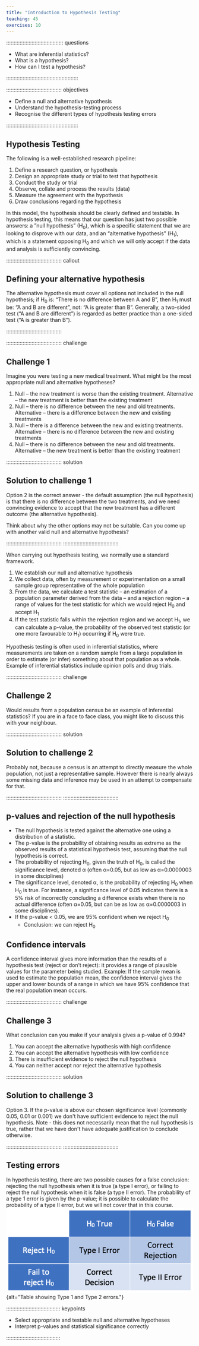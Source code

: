 ```yaml
---
title: "Introduction to Hypothesis Testing"
teaching: 45
exercises: 10
---
```


:::::::::::::::::::::::::::::::::::::: questions

- What are inferential statistics?
- What is a hypothesis?
- How can I test a hypothesis?

::::::::::::::::::::::::::::::::::::::::::::::::
  
::::::::::::::::::::::::::::::::::::: objectives

- Define a null and alternative hypothesis
- Understand the hypothesis-testing process
- Recognise the different types of hypothesis testing errors

::::::::::::::::::::::::::::::::::::::::::::::::




## Hypothesis Testing

The following is a well-established research pipeline: 

1. Define a research question, or hypothesis
2. Design an appropriate study or trial to test that hypothesis
3. Conduct the study or trial
4. Observe, collate and process the results (data)
5. Measure the agreement with the hypothesis
6. Draw conclusions regarding the hypothesis

In this model, the hypothesis should be clearly defined and testable. In
hypothesis testing, this means that our question has just two possible answers:
a ”null hypothesis” (H<sub>0</sub>), which is a specific statement that we are 
looking to disprove with our data, and an “alternative hypothesis” 
(H<sub>1</sub>), which is a statement opposing H<sub>0</sub> and which we will 
only accept if the data and analysis is sufficiently convincing.

::::::::::::::::::::::::::::::::::::: callout

## Defining your alternative hypothesis
The alternative hypothesis must cover all options not included in the null
hypothesis; if H<sub>0</sub> is: “There is no difference between A and B”, 
then H<sub>1</sub> must be: “A and B are different”, not: “A is greater than
B”. Generally, a two-sided test (“A and B are different”) is regarded as
better practice than a one-sided test (“A is greater than B”).

::::::::::::::::::::::::::::::::::::: 

::::::::::::::::::::::::::::::::::::: challenge

## Challenge 1

Imagine you were testing a new medical treatment. What might be the most
appropriate null and alternative hypotheses?

1. Null – the new treatment is worse than the existing treatment. Alternative
– the new treatment is better than the existing treatment
2. Null – there is no difference between the new and old treatments.
Alternative – there is a difference between the new and existing treatments
3. Null – there is a difference between the new and existing treatments.
Alternative – there is no difference between the new and existing treatments
4. Null – there is no difference between the new and old treatments.
Alternative – the new treatment is better than the existing treatment

::::::::::::::::::::::::::::::::::::: solution

## Solution to challenge 1

Option 2 is the correct answer - the default assumption (the null
hypothesis) is that there is no difference between the two treatments, and
we need convincing evidence to accept that the new treatment has a different
outcome (the alternative hypothesis). 

Think about why the other options may not be suitable. Can you come up with
another valid null and alternative hypothesis?

:::::::::::::::::::::::::::::::::::::
:::::::::::::::::::::::::::::::::::::

When carrying out hypothesis testing, we normally use a standard framework.

1. We establish our null and alternative hypothesis
2. We collect data, often by measurement or experimentation on a small sample 
group representative of the whole population
3. From the data, we calculate a test statistic – an estimation of a population
parameter derived from the data – and a rejection region – a range of values for
the test statistic for which we would reject H<sub>0</sub> and accept 
H<sub>1</sub>
4. If the test statistic falls within the rejection region and we accept 
H<sub>1</sub>, we can calculate a p-value, the probability of the observed test 
statistic (or one more favourable to H<sub>1</sub>) occurring if H<sub>0</sub>
were true.

Hypothesis testing is often used in inferential statistics, where measurements 
are taken on a random sample from a large population in order to estimate (or 
infer) something about that population as a whole. Example of inferential 
statistics include opinion polls and drug trials.

::::::::::::::::::::::::::::::::::::: challenge

## Challenge 2

Would results from a population census be an example of inferential statistics?
If you are in a face to face class, you might like to discuss this with your
neighbour.

::::::::::::::::::::::::::::::::::::: solution

## Solution to challenge 2

Probably not, because a census is an attempt to directly 
measure the whole population, not just a representative sample. However
there is nearly always some missing data and inference may be used in an
attempt to compensate for that.

:::::::::::::::::::::::::::::::::::::
:::::::::::::::::::::::::::::::::::::

## p-values and rejection of the null hypothesis

* The null hypothesis is tested against the alternative one using a distribution
of a statistic.
* The p-value is the probability of obtaining results as extreme as the observed
results of a statistical hypothesis test, assuming that the null hypothesis is 
correct.
* The probability of rejecting H<sub>0</sub>, given the truth of H<sub>0</sub>,
is called the significance level, denoted α (often α=0.05, but as low as 
α=0.0000003 in some disciplines)
* The significance level, denoted α, is the probability of rejecting 
H<sub>0</sub> when H<sub>0</sub> is true. For instance, a significance level of
0.05 indicates there is a 5% risk of incorrectly concluding a difference exists
when there is no actual difference (often α=0.05, but can be as low as
α=0.0000003 in some disciplines).
* If the p-value < 0.05, we are 95% confident when we reject H<sub>0</sub>
  + Conclusion: we can reject H<sub>0</sub>

## Confidence intervals
A confidence interval gives more information than the results of a
hypothesis test (reject or don’t reject): it provides a range of
plausible values for the parameter being studied.
Example: If the sample mean is used to estimate the population mean, the
confidence interval gives the upper and lower bounds of a range in which
we have 95% confidence that the real population mean occurs.

::::::::::::::::::::::::::::::::::::: challenge

## Challenge 3
What conclusion can you make if your analysis gives a p-value of 0.994?

1. You can accept the alternative hypothesis with high confidence
2. You can accept the alternative hypothesis with low confidence
3. There is insufficient evidence to reject the null hypothesis
4. You can neither accept nor reject the alternative hypothesis

::::::::::::::::::::::::::::::::::::: solution

## Solution to challenge 3

Option 3. If the p-value is above our chosen significance level (commonly 
0.05, 0.01 or 0.001) we don't have sufficient evidence to reject the null
hypothesis. Note - this does not necessarily mean that the null hypothesis
is true, rather that we have don't have adequate justification to conclude 
otherwise.

:::::::::::::::::::::::::::::::::::::
:::::::::::::::::::::::::::::::::::::

## Testing errors
In hypothesis testing, there are two possible causes for a false 
conclusion: rejecting the null hypothesis when it is true (a type I 
error), or failing to reject the null hypothesis when it is false (a type
II error). The probability of a type 1 error is given by the p-value; it
is possible to calculate the probability of a type II error, but we will 
not cover that in this course.
![](fig/01-fig1.png){alt="Table showing Type 1 and Type 2 errors."}

:::::::::::::::::::::::::::::::::::: keypoints

- Select appropriate and testable null and alternative hypotheses
- Interpret p-values and statistical significance correctly

:::::::::::::::::::::::::::::::::::: 

[r-markdown]: https://rmarkdown.rstudio.com/
